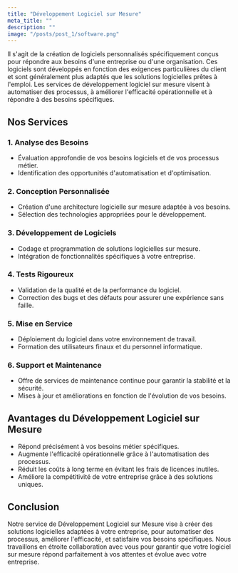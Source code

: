 ```yaml
---
title: "Développement Logiciel sur Mesure"
meta_title: ""
description: ""
image: "/posts/post_1/software.png"
---
```


Il s'agit de la création de logiciels personnalisés spécifiquement conçus pour répondre aux besoins d'une entreprise ou d'une organisation. Ces logiciels sont développés en fonction des exigences particulières du client et sont généralement plus adaptés que les solutions logicielles prêtes à l'emploi. Les services de développement logiciel sur mesure visent à automatiser des processus, à améliorer l'efficacité opérationnelle et à répondre à des besoins spécifiques.

## Nos Services

### 1. Analyse des Besoins

- Évaluation approfondie de vos besoins logiciels et de vos processus métier.
- Identification des opportunités d'automatisation et d'optimisation.

### 2. Conception Personnalisée

- Création d'une architecture logicielle sur mesure adaptée à vos besoins.
- Sélection des technologies appropriées pour le développement.

### 3. Développement de Logiciels

- Codage et programmation de solutions logicielles sur mesure.
- Intégration de fonctionnalités spécifiques à votre entreprise.

### 4. Tests Rigoureux

- Validation de la qualité et de la performance du logiciel.
- Correction des bugs et des défauts pour assurer une expérience sans faille.

### 5. Mise en Service

- Déploiement du logiciel dans votre environnement de travail.
- Formation des utilisateurs finaux et du personnel informatique.

### 6. Support et Maintenance

- Offre de services de maintenance continue pour garantir la stabilité et la sécurité.
- Mises à jour et améliorations en fonction de l'évolution de vos besoins.

## Avantages du Développement Logiciel sur Mesure

- Répond précisément à vos besoins métier spécifiques.
- Augmente l'efficacité opérationnelle grâce à l'automatisation des processus.
- Réduit les coûts à long terme en évitant les frais de licences inutiles.
- Améliore la compétitivité de votre entreprise grâce à des solutions uniques.

## Conclusion

Notre service de Développement Logiciel sur Mesure vise à créer des solutions logicielles adaptées à votre entreprise, pour automatiser des processus, améliorer l'efficacité, et satisfaire vos besoins spécifiques. Nous travaillons en étroite collaboration avec vous pour garantir que votre logiciel sur mesure répond parfaitement à vos attentes et évolue avec votre entreprise.
